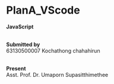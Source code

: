 # PlanA_VScode

<b>JavaScript</b></br></br>

<b>Submitted by</b></br>
63130500007 Kochathong chahahirun</br></br>

<b>Present</b></br>
Asst. Prof. Dr. Umaporn Supasitthimethee</br>

